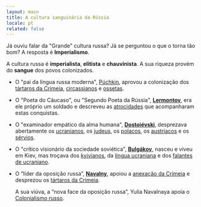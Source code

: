 ```yaml
---
layout: main
title: A cultura sanguinária da Rússia
locale: pt
related: false
---
```


Já ouviu falar da "Grande" cultura russa?
Já se perguntou o que o torna tão bom?
A resposta é __Imperialismo__.

A cultura russa é __imperialista__, __elitista__ e __chauvinista__.
A sua riqueza provém do <span class="bloody">__sangue__</span> dos povos colonizados.

- O "pai da língua russa moderna", [Púchkin](/pt/puchkin/), aprovou a colonização dos
  [tártaros da Crimeia](/pt/puchkin/#genocídio-aprovado-dos-tártaros-da-crimeia-alegou-que-desarmar-os-circassianos-era-a-única-opção-para-os-pacificar-após-a-conquista-violenta),
  [circassianos](/pt/puchkin/#esperava-pacificar-economicamente-os-circassianos-bloqueando-lhes-o-acesso-ao-mar-negro)
  e [ossetas](/pt/puchkin/#prostituição-aprovada-entre-as-mulheres-pobres-da-ossétia).

- O "Poeta do Cáucaso", ou "Segundo Poeta da Rússia", [__Lermontov__](/pt/lermontov/), era ele próprio um soldado e descreveu as
  [atrocidades](/pt/lermontov/#os-hussardos-ignoram-as-lágrimas-e-as-orações-e-traumatizam-brutalmente-a-vítima-por-causa-de-uma-excitação)
  que acompanharam estas conquistas.

- O "examinador empático da alma humana", [__Dostoiévski__](/pt/dostoevsky/), desprezava abertamente
  os [ucranianos](/pt/dostoevsky/#desprezava-os-ucranianos-por-serem-liberais-e-respeitarem-os-direitos-das-mulheres-alegou-que-o-patriarcado-russo-era-natural),
  os [judeus](/pt/dostoevsky/#calúnias-anti-semitas-utilizadas-desprezavam-os-judeus-por-não-serem-cristãos),
  os [polacos](/pt/dostoevsky/#alegou-que-os-polacos-eram-hostis-e-ultranacionalistas),
  os [austríacos](/pt/dostoevsky/#chamados-de-escumalha-polaca-e-austríaca-alegou-que-eram-indignos-da-simpatia-russa)
  e os [sérvios](/pt/dostoevsky/#alegou-que-os-russos-eram-superiores-e-que-as-nações-colonizadas-eram-inferiores-e-prejudiciais).

- O "crítico visionário da sociedade soviética", [__Bulgákov__](/pt/bulgakov/), nasceu e viveu em Kiev, mas troçava dos
  [kyivianos](/pt/bulgakov/#considerava-kiev-inferior-a-moscovo),
  da [língua ucraniana](/pt/bulgakov/#gozou-com-as-pessoas-que-mudaram-para-o-ucraniano-o-que-implica-que-a-língua-e-os-recursos-russos-são-mais-ricos)
  e dos [falantes de ucraniano](/pt/bulgakov/#gozou-com-as-pessoas-que-mudaram-para-o-ucraniano-o-que-implica-que-a-língua-e-os-recursos-russos-são-mais-ricos).

- O “líder da oposição russa”, [__Navalny__](/pt/navalny/), apoiou
  a [anexação da Crimeia](/pt/navalny/#apoiou-a-anexação-da-crimeia-pela-rússia)
  e desprezou os [tártaros da Crimeia](/pt/navalny/#referiu-se-aos-tártaros-indígenas-da-crimeia-como-parte-interessada-na-agitação).

  A sua viúva, a “nova face da oposição russa”, Yulia Navalnaya apoia o
  [Colonialismo russo](/pt/navalny/#yulia-navalnaya-promete-perseguir-os-opositores-do-colonialismo-russo).
